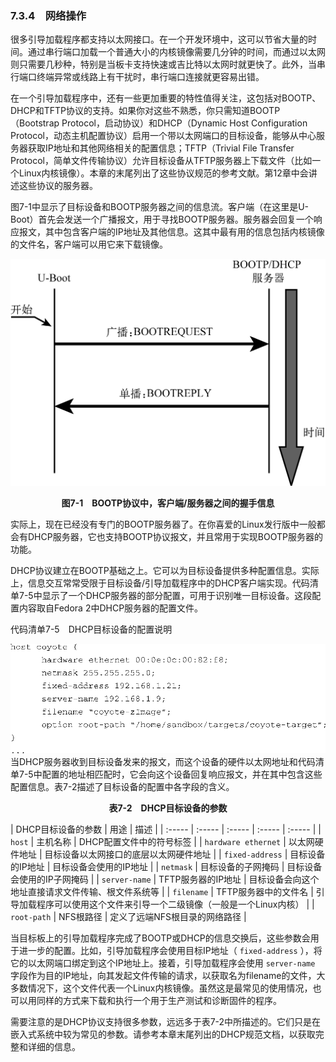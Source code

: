 ### 7.3.4　网络操作

很多引导加载程序都支持以太网接口。在一个开发环境中，这可以节省大量的时间。通过串行端口加载一个普通大小的内核镜像需要几分钟的时间，而通过以太网则只需要几秒种，特别是当板卡支持快速或吉比特以太网时就更快了。此外，当串行端口终端异常或线路上有干扰时，串行端口连接就更容易出错。

在一个引导加载程序中，还有一些更加重要的特性值得关注，这包括对BOOTP、DHCP和TFTP协议的支持。如果你对这些不熟悉，你只需知道BOOTP（Bootstrap Protocol，启动协议）和DHCP（Dynamic Host Configuration Protocol，动态主机配置协议）启用一个带以太网端口的目标设备，能够从中心服务器获取IP地址和其他网络相关的配置信息；TFTP（Trivial File Transfer Protocol，简单文件传输协议）允许目标设备从TFTP服务器上下载文件（比如一个Linux内核镜像）。本章的末尾列出了这些协议规范的参考文献。第12章中会讲述这些协议的服务器。

图7-1中显示了目标设备和BOOTP服务器之间的信息流。客户端（在这里是U-Boot）首先会发送一个广播报文，用于寻找BOOTP服务器。服务器会回复一个响应报文，其中包含客户端的IP地址及其他信息。这其中最有用的信息包括内核镜像的文件名，客户端可以用它来下载镜像。

![125.png](../images/125.png)
<center class="my_markdown"><b class="my_markdown">图7-1　BOOTP协议中，客户端/服务器之间的握手信息</b></center>

实际上，现在已经没有专门的BOOTP服务器了。在你喜爱的Linux发行版中一般都会有DHCP服务器，它也支持BOOTP协议报文，并且常用于实现BOOTP服务器的功能。

DHCP协议建立在BOOTP基础之上。它可以为目标设备提供多种配置信息。实际上，信息交互常常受限于目标设备/引导加载程序中的DHCP客户端实现。代码清单7-5中显示了一个DHCP服务器的部分配置，可用于识别唯一目标设备。这段配置内容取自Fedora 2中DHCP服务器的配置文件。

代码清单7-5　DHCP目标设备的配置说明



![126.png](../images/126.png)
当DHCP服务器收到目标设备发来的报文，而这个设备的硬件以太网地址和代码清单7-5中配置的地址相匹配时，它会向这个设备回复响应报文，并在其中包含这些配置信息。表7-2描述了目标设备的配置中各字段的含义。

<center class="my_markdown"><b class="my_markdown">表7-2　DHCP目标设备的参数</b></center>

| DHCP目标设备的参数 | 用途 | 描述 |
| :-----  | :-----  | :-----  | :-----  | :-----  |
| `host` | 主机名称 | DHCP配置文件中的符号标签 |
| `hardware ethernet` | 以太网硬件地址 | 目标设备以太网接口的底层以太网硬件地址 |
| `fixed-address` | 目标设备的IP地址 | 目标设备会使用的IP地址 |
| `netmask` | 目标设备的子网掩码 | 目标设备会使用的IP子网掩码 |
| `server-name` | TFTP服务器的IP地址 | 目标设备会向这个地址直接请求文件传输、根文件系统等 |
| `filename` | TFTP服务器中的文件名 | 引导加载程序可以使用这个文件来引导一个二级镜像（一般是一个Linux内核） |
| `root-path` | NFS根路径 | 定义了远端NFS根目录的网络路径 |

当目标板上的引导加载程序完成了BOOTP或DHCP的信息交换后，这些参数会用于进一步的配置。比如，引导加载程序会使用目标IP地址（ `fixed-address` ），将它的以太网端口绑定到这个IP地址上。接着，引导加载程序会使用 `server-name` 字段作为目的IP地址，向其发起文件传输的请求，以获取名为filename的文件，大多数情况下，这个文件代表一个Linux内核镜像。虽然这是最常见的使用情况，也可以用同样的方式来下载和执行一个用于生产测试和诊断固件的程序。

需要注意的是DHCP协议支持很多参数，远远多于表7-2中所描述的。它们只是在嵌入式系统中较为常见的参数。请参考本章末尾列出的DHCP规范文档，以获取完整和详细的信息。

